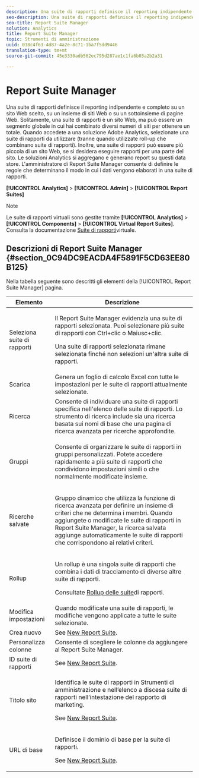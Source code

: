```yaml
---
description: Una suite di rapporti definisce il reporting indipendente e completo su un sito Web scelto, su un insieme di siti Web o su un sottoinsieme di pagine Web. Solitamente, una suite di rapporti è un sito Web, ma può essere un segmento globale in cui hai combinato diversi numeri di siti per ottenere un totale. Quando accedete a una soluzione Adobe Analytics, selezionate una suite di rapporti da utilizzare (tranne quando utilizzate roll-up che combinano suite di rapporti). Inoltre, una suite di rapporti può essere più piccola di un sito Web, se si desidera eseguire rapporti per una parte del sito. Le soluzioni Analytics si aggregano e generano report su questi data store. L'amministratore di Report Suite Manager consente di definire le regole che determinano il modo in cui i dati vengono elaborati in una suite di rapporti.
seo-description: Una suite di rapporti definisce il reporting indipendente e completo su un sito Web scelto, su un insieme di siti Web o su un sottoinsieme di pagine Web. Solitamente, una suite di rapporti è un sito Web, ma può essere un segmento globale in cui hai combinato diversi numeri di siti per ottenere un totale. Quando accedete a una soluzione Adobe Analytics, selezionate una suite di rapporti da utilizzare (tranne quando utilizzate roll-up che combinano suite di rapporti). Inoltre, una suite di rapporti può essere più piccola di un sito Web, se si desidera eseguire rapporti per una parte del sito. Le soluzioni Analytics si aggregano e generano report su questi data store. L'amministratore di Report Suite Manager consente di definire le regole che determinano il modo in cui i dati vengono elaborati in una suite di rapporti.
seo-title: Report Suite Manager
solution: Analytics
title: Report Suite Manager
topic: Strumenti di amministrazione
uuid: 018c4f63-4d87-4a2e-8c71-1ba7f5dd9446
translation-type: tm+mt
source-git-commit: 45e3330adb562ec795d287ae1c1fa6b03a2b2a31

---
```



# Report Suite Manager

Una suite di rapporti definisce il reporting indipendente e completo su un sito Web scelto, su un insieme di siti Web o su un sottoinsieme di pagine Web. Solitamente, una suite di rapporti è un sito Web, ma può essere un segmento globale in cui hai combinato diversi numeri di siti per ottenere un totale. Quando accedete a una soluzione Adobe Analytics, selezionate una suite di rapporti da utilizzare (tranne quando utilizzate roll-up che combinano suite di rapporti). Inoltre, una suite di rapporti può essere più piccola di un sito Web, se si desidera eseguire rapporti per una parte del sito. Le soluzioni Analytics si aggregano e generano report su questi data store. L'amministratore di Report Suite Manager consente di definire le regole che determinano il modo in cui i dati vengono elaborati in una suite di rapporti.

**[!UICONTROL Analytics]** &gt; **[!UICONTROL Admin]** &gt; **[!UICONTROL Report Suites]**

>[!NOTE]
>
>Le suite di rapporti virtuali sono gestite tramite **[!UICONTROL Analytics]** &gt; **[!UICONTROL Components]** &gt; **[!UICONTROL Virtual Report Suites]**. Consulta la documentazione [Suite di rapporti](/help/components/vrs/vrs-about.md)virtuale.

## Descrizioni di Report Suite Manager {#section_0C94DC9EACDA4F5891F5CD63EE80B125}

Nella tabella seguente sono descritti gli elementi della [!UICONTROL Report Suite Manager] pagina.

<table id="table_F739FBD8DB8D409E916F12F61C5953D0"> 
 <thead> 
  <tr> 
   <th colname="col1" class="entry"> Elemento </th> 
   <th colname="col2" class="entry"> Descrizione </th> 
  </tr> 
 </thead>
 <tbody> 
  <tr> 
   <td colname="col1"> <span class="wintitle"> Seleziona suite di rapporti</span> </td> 
   <td colname="col2"> <p>Il <span class="wintitle"> Report Suite Manager</span> evidenzia una suite di rapporti selezionata. Puoi selezionare più suite di rapporti con <span class="uicontrol"> Ctrl+clic</span> o <span class="uicontrol"> Maiusc+clic</span>. </p> <p>Una suite di rapporti selezionata rimane selezionata finché non selezioni un'altra suite di rapporti. </p> </td> 
  </tr> 
  <tr> 
   <td colname="col1"> <span class="wintitle"> Scarica</span> </td> 
   <td colname="col2"> Genera un foglio di calcolo Excel con tutte le impostazioni per le suite di rapporti attualmente selezionate. </td> 
  </tr> 
  <tr> 
   <td colname="col1"> <span class="wintitle"> Ricerca</span> </td> 
   <td colname="col2"> Consente di individuare una suite di rapporti specifica nell'elenco delle suite di rapporti. Lo strumento di ricerca include sia una ricerca basata sui nomi di base che una pagina di ricerca avanzata per ricerche approfondite. </td> 
  </tr> 
  <tr> 
   <td colname="col1"> <span class="wintitle"> Gruppi</span> </td> 
   <td colname="col2"> <p>Consente di organizzare le suite di rapporti in gruppi personalizzati. Potete accedere rapidamente a più suite di rapporti che condividono impostazioni simili o che normalmente modificate insieme. </p> </td> 
  </tr> 
  <tr> 
   <td colname="col1"> <span class="wintitle"> Ricerche salvate</span> </td> 
   <td colname="col2"> <p>Gruppo dinamico che utilizza la funzione di ricerca <span class="wintitle"></span> avanzata per definire un insieme di criteri che ne determina i membri. Quando aggiungete o modificate le suite di rapporti in <span class="wintitle"> Report Suite Manager</span>, la ricerca <span class="wintitle"></span> salvata aggiunge automaticamente le suite di rapporti che corrispondono ai relativi criteri. </p> </td> 
  </tr> 
  <tr> 
   <td colname="col1"> <span class="wintitle"> Rollup</span> </td> 
   <td colname="col2"> <p>Un rollup è una singola suite di rapporti che combina i dati di tracciamento di diverse altre suite di rapporti. </p> <p>Consultate <a href="/help/admin/c-manage-report-suites/rollup-report-suite.md" format="dita" scope="local"> Rollup delle suite</a>di rapporti. </p> </td> 
  </tr> 
  <tr> 
   <td colname="col1"> <span class="wintitle"> Modifica impostazioni</span> </td> 
   <td colname="col2"> Quando modificate una suite di rapporti, le modifiche vengono applicate a tutte le suite selezionate. </td> 
  </tr> 
  <tr> 
   <td colname="col1"> <span class="wintitle"> Crea nuovo</span> </td> 
   <td colname="col2">See <a href="/help/admin/c-manage-report-suites/c-new-report-suite/new-report-suite.md" format="dita" scope="local"> New Report Suite</a>. </td> 
  </tr> 
  <tr> 
   <td colname="col1"> <span class="wintitle"> Personalizza colonne</span> </td> 
   <td colname="col2">Consente di scegliere le colonne da aggiungere al <span class="wintitle"> Report Suite Manager</span>. </td> 
  </tr> 
  <tr> 
   <td colname="col1"> <span class="wintitle"> ID suite di rapporti</span> </td> 
   <td colname="col2">See <a href="/help/admin/c-manage-report-suites/c-new-report-suite/new-report-suite.md" format="dita" scope="local"> New Report Suite</a>. </td> 
  </tr> 
  <tr> 
   <td colname="col1"> <span class="wintitle"> Titolo sito</span> </td> 
   <td colname="col2"> <p>Identifica le suite di rapporti in Strumenti di amministrazione e nell’elenco a discesa suite di rapporti nell’intestazione del rapporto di marketing. </p> <p>See <a href="/help/admin/c-manage-report-suites/c-new-report-suite/new-report-suite.md" format="dita" scope="local"> New Report Suite</a>. </p> </td> 
  </tr> 
  <tr> 
   <td colname="col1"> <span class="wintitle"> URL di base</span> </td> 
   <td colname="col2"> <p>Definisce il dominio di base per la suite di rapporti. </p> <p>See <a href="/help/admin/c-manage-report-suites/c-new-report-suite/new-report-suite.md" format="dita" scope="local"> New Report Suite</a>. </p> </td> 
  </tr> 
 </tbody> 
</table>

